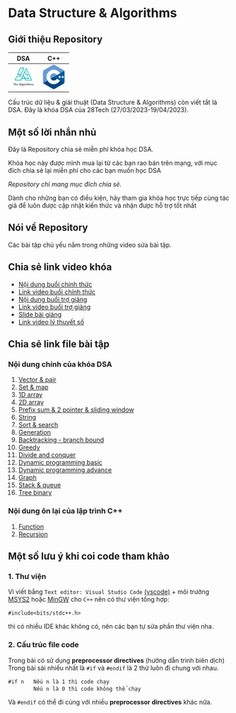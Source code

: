 # Data Structure & Algorithms

## Giới thiệu Repository

| DSA | C++ |
|------|------|
| <img src="https://github.com/devicons/devicon/blob/master/icons/thealgorithms/thealgorithms-original-wordmark.svg" title="DSA"  alt="DSA" width="55" height="55"/> |<img src="https://github.com/devicons/devicon/blob/master/icons/cplusplus/cplusplus-original.svg" title="C++"  alt="C++" width="55" height="55"/> |

Cấu trúc dữ liệu & giải thuật (Data Structure & Algorithms) còn viết tắt là DSA. Đây là khóa DSA của 28Tech (27/03/2023-19/04/2023).

## Một số lời nhắn nhủ

Đây là Repository chia sẻ miễn phí khóa học DSA.

Khóa học này được mình mua lại từ các bạn rao bán trên mạng, với mục đích chia sẻ lại miễn phí cho các bạn muốn học DSA

_Repository chỉ mang mục đích chia sẻ._

Dành cho những bạn có điều kiện, hãy tham gia khóa học trực tiếp cùng tác giả để luôn được cập nhật kiến thức và nhận được hỗ trợ tốt nhất

## Nói về Repository

Các bài tập chủ yếu nằm trong những video sửa bài tập.

## Chia sẻ link video khóa

-   [Nội dung buổi chính thức](https://pd.heracle.net/drive/s/twoiTsPwgyh9V864E83vDWxaWO8y53)
-   [Link video buổi chính thức](https://terabox.com/s/1GRHPmsKUvcTbq8h9xS2SZA)
-   [Nội dung buổi trợ giảng](https://pd.heracle.net/drive/s/vapV2of7FO5SGuYsZ5fFfz0xEMfgBi)
-   [Link video buổi trợ giảng](https://terabox.com/s/1Fg2CATlzHBM8-mwwcDrn1Q)
-   [Slide bài giảng](./Lecture_slides/)
-   [Link video lý thuyết số](https://terabox.com/s/1VJlH693ByCeT0ceQzsxBtA)

## Chia sẻ link file bài tập

### Nội dung chính của khóa DSA

1. [Vector & pair](./Vector-Pair/Vector%20and%20Pair.pdf)
2. [Set & map](./Set-Map/Set%20and%20Map.pdf)
3. [1D array](./1D_Array/1D%20array.pdf)
4. [2D array](./2D%20array/2D%20array.pdf)
5. [Prefix sum & 2 pointer & sliding window](./PS-DA-SW-TP/Prefix%20sum%20-%202%20Pointer%20-%20Sliding%20Window.pdf)
6. [String](https://github.com/Glasspham/DSA-28Tech/blob/main/String/String.pdf)
7. [Sort & search](./Sort-Search/Sort%20and%20Search.pdf)
8. [Generation](./Generation-Backtracking/Generation/Generation.pdf)
9. [Backtracking - branch bound](./Generation-Backtracking/Backtracking%20-%20Branch%20bound/Backtracking%20-%20Branch%20bound.pdf)
10. [Greedy](./Greedy/Greedy.pdf)
11. [Divide and conquer](./Divide_and_Conquer/Divide%20and%20Conquer.pdf)
12. [Dynamic programming basic](./Dynamic_Programming/Basic/Basic.pdf)
13. [Dynamic programming advance](./Dynamic_Programming/Advance/Advance.pdf)
14. [Graph](./Graph/Graph.pdf)
15. [Stack & queue](./Stack-Queue/Stack%20and%20Queue.pdf)
16. [Tree binary](./Tree_Binary/Binary%20Tree.pdf)

### Nội dung ôn lại của lập trình C++

1. [Function]()
2. [Recursion]()

## Một số lưu ý khi coi code tham khảo

### 1. Thư viện

Vì viết bằng `Text editor: Visual Studio Code` [(vscode)](https://code.visualstudio.com/) + môi trường [MSYS2](https://www.msys2.org/) hoặc [MinGW](https://sourceforge.net/projects/mingw/) cho `C++` nên có thư viện tổng hợp:

```
#include<bits/stdc++.h>
```

thì có nhiều IDE khác không có, nên các bạn tự sửa phần thư viện nha.

### 2. Cấu trúc file code

Trong bài có sử dụng **preprocessor directives** (hướng dẫn trình biên dịch)
Trong bài sài nhiều nhất là `#if` và `#endif` là 2 thứ luôn đi chung với nhau.

```
#if n   Nếu n là 1 thì code chạy
        Nếu n là 0 thì code không thể chạy
```

Và `#endif` có thể đi cùng với nhiều **preprocessor directives** khác nữa.